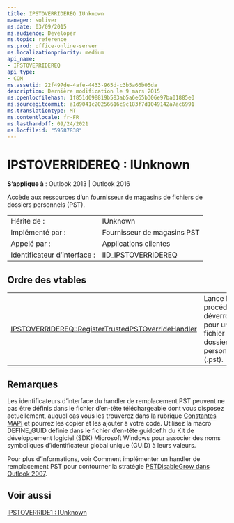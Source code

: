 ```yaml
---
title: IPSTOVERRIDEREQ IUnknown
manager: soliver
ms.date: 03/09/2015
ms.audience: Developer
ms.topic: reference
ms.prod: office-online-server
ms.localizationpriority: medium
api_name:
- IPSTOVERRIDEREQ
api_type:
- COM
ms.assetid: 22f497de-4afe-4433-965d-c3b5a66b05da
description: Dernière modification le 9 mars 2015
ms.openlocfilehash: 1f851d098819b583ab5a6e65b306e97ba01885e0
ms.sourcegitcommit: a1d9041c20256616c9c183f7d1049142a7ac6991
ms.translationtype: MT
ms.contentlocale: fr-FR
ms.lasthandoff: 09/24/2021
ms.locfileid: "59587838"
---
```

# <a name="ipstoverridereq--iunknown"></a>IPSTOVERRIDEREQ : IUnknown

  
  
**S’applique à** : Outlook 2013 | Outlook 2016 
  
Accède aux ressources d’un fournisseur de magasins de fichiers de dossiers personnels (PST).
  
|||
|:-----|:-----|
|Hérite de :  <br/> |IUnknown  <br/> |
|Implémenté par :  <br/> |Fournisseur de magasins PST  <br/> |
|Appelé par :  <br/> |Applications clientes  <br/> |
|Identificateur d’interface :  <br/> |IID_IPSTOVERRIDEREQ  <br/> |
   
## <a name="vtable-order"></a>Ordre des vtables

|||
|:-----|:-----|
|[IPSTOVERRIDEREQ::RegisterTrustedPSTOverrideHandler](ipstoverridereq-registertrustedpstoverridehandler.md) <br/> |Lance la procédure de déverrouillage pour un fichier de dossiers personnels (.pst).  <br/> |
   
## <a name="remarks"></a>Remarques

Les identificateurs d’interface du handler de remplacement PST peuvent ne pas être définis dans le fichier d’en-tête téléchargeable dont vous disposez actuellement, auquel cas vous les trouverez dans la rubrique [Constantes MAPI](mapi-constants.md) et pourrez les copier et les ajouter à votre code. Utilisez la macro DEFINE_GUID définie dans le fichier d’en-tête guiddef.h du Kit de développement logiciel (SDK) Microsoft Windows pour associer des noms symboliques d’identificateur global unique (GUID) à leurs valeurs. 
  
Pour plus d’informations, voir Comment implémenter un handler de remplacement PST pour contourner la stratégie [PSTDisableGrow dans Outlook 2007](https://support.microsoft.com/kb/956070).
  
## <a name="see-also"></a>Voir aussi



[IPSTOVERRIDE1 : IUnknown](ipstoverride1iunknown.md)

